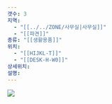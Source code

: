 ```yaml
---
갯수: 3
지역:
  - "[[../../ZONE/사무실|사무실]]"
  - "[[파견]]"
종류: "[[생활용품]]"
위치:
  - "[[HIJKL-T]]"
  - "[[DESK-H-W0]]"
상세위치: 
설명:
---
```


![](http://192.168.50.22/devices/250322_IMG_0022.jpg)
